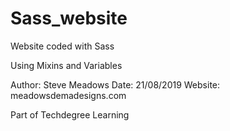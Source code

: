 # Sass_website
 Website coded with Sass

 Using Mixins and Variables

 Author: Steve Meadows
 Date: 21/08/2019
 Website: meadowsdemadesigns.com
 
 Part of Techdegree Learning
